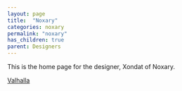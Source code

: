 ```yaml
---
layout: page
title:  "Noxary"
categories: noxary
permalink: "noxary"
has_children: true
parent: Designers
---
```

This is the home page for the designer, Xondat of Noxary.

[Valhalla](/noxary/valhalla-2020)
